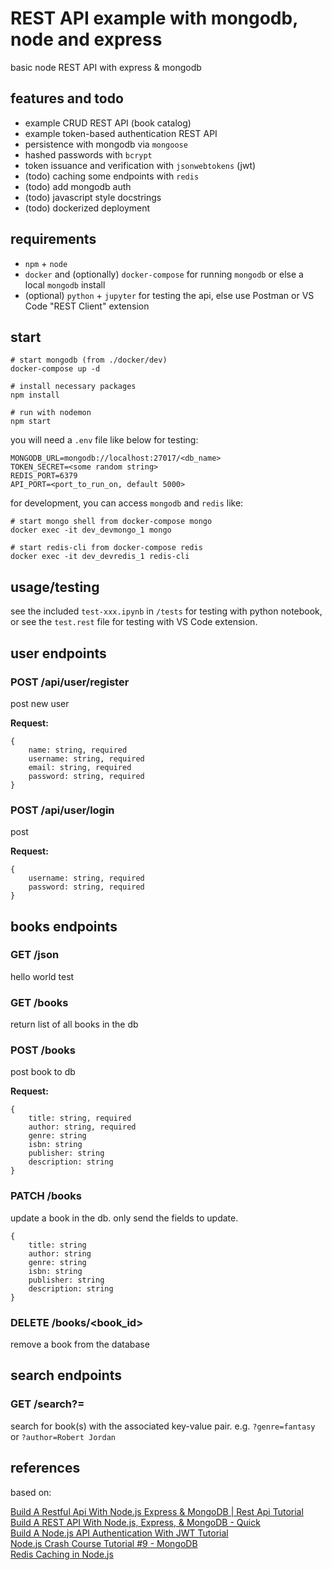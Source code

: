 # REST API example with mongodb, node and express

basic node REST API with express & mongodb

## features and todo

- example CRUD REST API (book catalog)
- example token-based authentication REST API
- persistence with mongodb via `mongoose`
- hashed passwords with `bcrypt`
- token issuance and verification with `jsonwebtokens` (jwt)
- (todo) caching some endpoints with `redis`
- (todo) add mongodb auth
- (todo) javascript style docstrings
- (todo) dockerized deployment

## requirements

- `npm` + `node`
- `docker` and (optionally) `docker-compose` for running `mongodb` or else a local `mongodb` install
- (optional) `python` + `jupyter` for testing the api, else use Postman or VS Code "REST Client" extension

## start

```
# start mongodb (from ./docker/dev)
docker-compose up -d

# install necessary packages
npm install

# run with nodemon
npm start
```

you will need a `.env` file like below for testing:

```
MONGODB_URL=mongodb://localhost:27017/<db_name>
TOKEN_SECRET=<some random string>
REDIS_PORT=6379
API_PORT=<port_to_run_on, default 5000>
```

for development, you can access `mongodb` and `redis` like:

```
# start mongo shell from docker-compose mongo
docker exec -it dev_devmongo_1 mongo

# start redis-cli from docker-compose redis
docker exec -it dev_devredis_1 redis-cli
```

## usage/testing

see the included `test-xxx.ipynb` in `/tests` for testing with python notebook, or see the `test.rest` file for testing with VS Code extension.

## user endpoints

### POST /api/user/register

post new user

**Request:**

```
{
    name: string, required
    username: string, required
    email: string, required
    password: string, required
}
```

### POST /api/user/login

post 

**Request:**

```
{
    username: string, required
    password: string, required
}
```

## books endpoints

### GET /json

hello world test

### GET /books

return list of all books in the db

### POST /books

post book to db

**Request:**

```
{
    title: string, required
    author: string, required
    genre: string
    isbn: string
    publisher: string
    description: string
}
```

### PATCH /books

update a book in the db. only send the fields to update.

```
{
    title: string
    author: string
    genre: string
    isbn: string
    publisher: string
    description: string
}
```

### DELETE /books/<book_id>

remove a book from the database

## search endpoints

### GET /search?<key>=<value>

search for book(s) with the associated key-value pair. e.g. `?genre=fantasy` or `?author=Robert Jordan`

## references

based on:

[Build A Restful Api With Node.js Express & MongoDB | Rest Api Tutorial](https://www.youtube.com/watch?v=vjf774RKrLc)  
[Build A REST API With Node.js, Express, & MongoDB - Quick](https://www.youtube.com/watch?v=fgTGADljAeg)  
[Build A Node.js API Authentication With JWT Tutorial](https://www.youtube.com/watch?v=2jqok-WgelI)  
[Node.js Crash Course Tutorial #9 - MongoDB](https://www.youtube.com/watch?v=bxsemcrY4gQ)  
[Redis Caching in Node.js](https://www.youtube.com/watch?v=oaJq1mQ3dFI)
